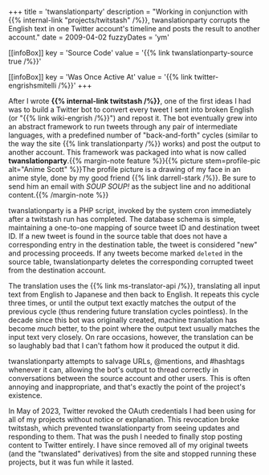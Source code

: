 +++
title = 'twanslationparty'
description = "Working in conjunction with {{% internal-link \"projects/twitstash\" /%}}, twanslationparty corrupts the English text in one Twitter account's timeline and posts the result to another account."
date = 2009-04-02
fuzzyDates = 'ym'

[[infoBox]]
key = 'Source Code'
value = '{{% link twanslationparty-source true /%}}'

[[infoBox]]
key = 'Was Once Active At'
value = '{{% link twitter-engrishsmitelli /%}}'
+++

After I wrote **{{% internal-link twitstash /%}}**, one of the first ideas I had was to build a Twitter bot to convert every tweet I sent into broken English (or "{{% link wiki-engrish /%}}") and repost it. The bot eventually grew into an abstract framework to run tweets through any pair of intermediate languages, with a predefined number of "back-and-forth" cycles (similar to the way the site {{% link translationparty /%}} works) and post the output to another account. This framework was packaged into what is now called **twanslationparty**.{{% margin-note feature %}}{{% picture stem=profile-pic alt="Anime Scott" %}}The profile picture is a drawing of my face in an anime style, done by my good friend {{% link darrell-stark /%}}. Be sure to send him an email with _SOUP SOUP!_ as the subject line and no additional content.{{% /margin-note %}}

twanslationparty is a PHP script, invoked by the system cron immediately after a twitstash run has completed. The database schema is simple, maintaining a one-to-one mapping of source tweet ID and destination tweet ID. If a new tweet is found in the source table that does not have a corresponding entry in the destination table, the tweet is considered "new" and processing proceeds. If any tweets become marked `deleted` in the source table, twanslationparty deletes the corresponding corrupted tweet from the destination account.

The translation uses the {{% link ms-translator-api /%}}, translating all input text from English to Japanese and then back to English. It repeats this cycle three times, or until the output text exactly matches the output of the previous cycle (thus rendering future translation cycles pointless). In the decade since this bot was originally created, machine translation has become _much_ better, to the point where the output text usually matches the input text very closely. On rare occasions, however, the translation can be so laughably bad that I can't fathom how it produced the output it did.

twanslationparty attempts to salvage URLs, @mentions, and #hashtags whenever it can, allowing the bot's output to thread correctly in conversations between the source account and other users. This is often annoying and inappropriate, and that's exactly the point of the project's existence.

In May of 2023, Twitter revoked the OAuth credentials I had been using for all of my projects without notice or explanation. This revocation broke twitstash, which prevented twanslationparty from seeing updates and responding to them. That was the push I needed to finally stop posting content to Twitter entirely. I have since removed all of my original tweets (and the "twanslated" derivatives) from the site and stopped running these projects, but it was fun while it lasted.
